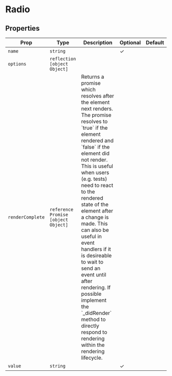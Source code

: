# Radio


## Properties

| Prop | Type | Description | Optional | Default |
|---|---|---|---|---|
| `name` |  `string`  |  | ✓ |  |
| `options` |  `reflection`  `[object Object]`  |  |  |  |
| `renderComplete` |  `reference`  `Promise`  `[object Object]`  | Returns a promise which resolves after the element next renders. The promise resolves to &#x60;true&#x60; if the element rendered and &#x60;false&#x60; if the element did not render. This is useful when users (e.g. tests) need to react to the rendered state of the element after a change is made. This can also be useful in event handlers if it is desireable to wait to send an event until after rendering. If possible implement the &#x60;_didRender&#x60; method to directly respond to rendering within the rendering lifecycle. |  |  |
| `value` |  `string`  |  | ✓ |  |

